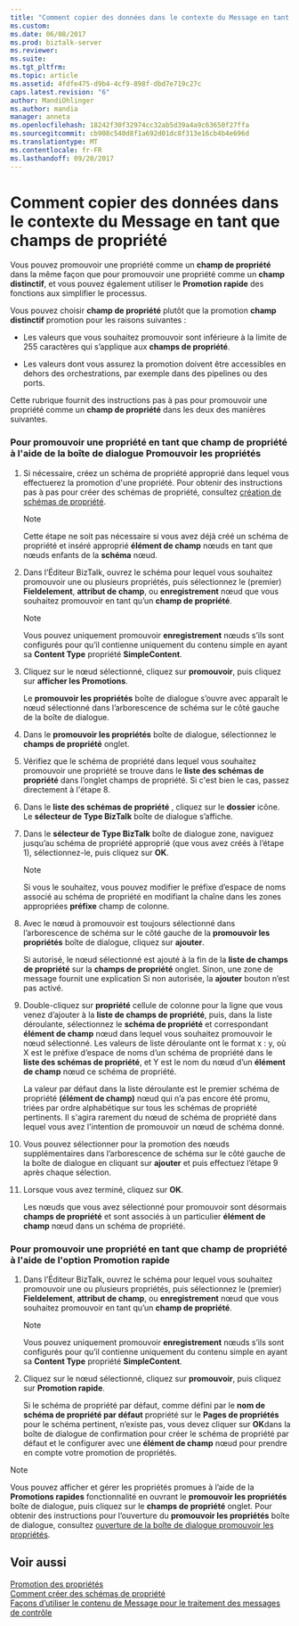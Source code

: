 ```yaml
---
title: "Comment copier des données dans le contexte du Message en tant que champs de propriété | Documents Microsoft"
ms.custom: 
ms.date: 06/08/2017
ms.prod: biztalk-server
ms.reviewer: 
ms.suite: 
ms.tgt_pltfrm: 
ms.topic: article
ms.assetid: 4fdfe475-d9b4-4cf9-898f-dbd7e719c27c
caps.latest.revision: "6"
author: MandiOhlinger
ms.author: mandia
manager: anneta
ms.openlocfilehash: 18242f30f32974cc32ab5d39a4a9c63650f27ffa
ms.sourcegitcommit: cb908c540d8f1a692d01dc8f313e16cb4b4e696d
ms.translationtype: MT
ms.contentlocale: fr-FR
ms.lasthandoff: 09/20/2017
---
```

# <a name="how-to-copy-data-to-the-message-context-as-property-fields"></a>Comment copier des données dans le contexte du Message en tant que champs de propriété
Vous pouvez promouvoir une propriété comme un **champ de propriété** dans la même façon que pour promouvoir une propriété comme un **champ distinctif**, et vous pouvez également utiliser le **Promotion rapide** des fonctions aux simplifier le processus.  
  
 Vous pouvez choisir **champ de propriété** plutôt que la promotion **champ distinctif** promotion pour les raisons suivantes :  
  
-   Les valeurs que vous souhaitez promouvoir sont inférieure à la limite de 255 caractères qui s’applique aux **champs de propriété**.  
  
-   Les valeurs dont vous assurez la promotion doivent être accessibles en dehors des orchestrations, par exemple dans des pipelines ou des ports.  
  
 Cette rubrique fournit des instructions pas à pas pour promouvoir une propriété comme un **champ de propriété** dans les deux des manières suivantes.  
  
### <a name="to-promote-a-property-as-a-property-field-using-the-promote-properties-dialog-box"></a>Pour promouvoir une propriété en tant que champ de propriété à l'aide de la boîte de dialogue Promouvoir les propriétés  
  
1.  Si nécessaire, créez un schéma de propriété approprié dans lequel vous effectuerez la promotion d'une propriété. Pour obtenir des instructions pas à pas pour créer des schémas de propriété, consultez [création de schémas de propriété](../core/how-to-create-property-schemas.md).  
  
    > [!NOTE]
    >  Cette étape ne soit pas nécessaire si vous avez déjà créé un schéma de propriété et inséré approprié **élément de champ** nœuds en tant que nœuds enfants de la **schéma** nœud.  
  
2.  Dans l’Éditeur BizTalk, ouvrez le schéma pour lequel vous souhaitez promouvoir une ou plusieurs propriétés, puis sélectionnez le (premier) **Fieldelement**, **attribut de champ**, ou **enregistrement** nœud que vous souhaitez promouvoir en tant qu’un **champ de propriété**.  
  
    > [!NOTE]
    >  Vous pouvez uniquement promouvoir **enregistrement** nœuds s’ils sont configurés pour qu’il contienne uniquement du contenu simple en ayant sa **Content Type** propriété **SimpleContent**.  
  
3.  Cliquez sur le nœud sélectionné, cliquez sur **promouvoir**, puis cliquez sur **afficher les Promotions**.  
  
     Le **promouvoir les propriétés** boîte de dialogue s’ouvre avec apparaît le nœud sélectionné dans l’arborescence de schéma sur le côté gauche de la boîte de dialogue.  
  
4.  Dans le **promouvoir les propriétés** boîte de dialogue, sélectionnez le **champs de propriété** onglet.  
  
5.  Vérifiez que le schéma de propriété dans lequel vous souhaitez promouvoir une propriété se trouve dans le **liste des schémas de propriété** dans l’onglet champs de propriété. Si c'est bien le cas, passez directement à l'étape 8.  
  
6.  Dans le **liste des schémas de propriété** , cliquez sur le **dossier** icône. Le **sélecteur de Type BizTalk** boîte de dialogue s’affiche.  
  
7.  Dans le **sélecteur de Type BizTalk** boîte de dialogue zone, naviguez jusqu’au schéma de propriété approprié (que vous avez créés à l’étape 1), sélectionnez-le, puis cliquez sur **OK**.  
  
    > [!NOTE]
    >  Si vous le souhaitez, vous pouvez modifier le préfixe d’espace de noms associé au schéma de propriété en modifiant la chaîne dans les zones appropriées **préfixe** champ de colonne.  
  
8.  Avec le nœud à promouvoir est toujours sélectionné dans l’arborescence de schéma sur le côté gauche de la **promouvoir les propriétés** boîte de dialogue, cliquez sur **ajouter**.  
  
     Si autorisé, le nœud sélectionné est ajouté à la fin de la **liste de champs de propriété** sur la **champs de propriété** onglet. Sinon, une zone de message fournit une explication Si non autorisée, la **ajouter** bouton n’est pas activé.  
  
9. Double-cliquez sur **propriété** cellule de colonne pour la ligne que vous venez d’ajouter à la **liste de champs de propriété**, puis, dans la liste déroulante, sélectionnez le **schéma de propriété** et correspondant **élément de champ** nœud dans lequel vous souhaitez promouvoir le nœud sélectionné. Les valeurs de liste déroulante ont le format x : y, où X est le préfixe d’espace de noms d’un schéma de propriété dans le **liste des schémas de propriété**, et Y est le nom du nœud d’un **élément de champ** nœud ce schéma de propriété.  
  
     La valeur par défaut dans la liste déroulante est le premier schéma de propriété **(élément de champ)** nœud qui n’a pas encore été promu, triées par ordre alphabétique sur tous les schémas de propriété pertinents. Il s'agira rarement du nœud de schéma de propriété dans lequel vous avez l'intention de promouvoir un nœud de schéma donné.  
  
10. Vous pouvez sélectionner pour la promotion des nœuds supplémentaires dans l’arborescence de schéma sur le côté gauche de la boîte de dialogue en cliquant sur **ajouter** et puis effectuez l’étape 9 après chaque sélection.  
  
11. Lorsque vous avez terminé, cliquez sur **OK**.  
  
     Les nœuds que vous avez sélectionné pour promouvoir sont désormais **champs de propriété** et sont associés à un particulier **élément de champ** nœud dans un schéma de propriété.  
  
### <a name="to-promote-a-property-as-a-property-field-using-the-quick-promotion-command"></a>Pour promouvoir une propriété en tant que champ de propriété à l'aide de l'option Promotion rapide  
  
1.  Dans l’Éditeur BizTalk, ouvrez le schéma pour lequel vous souhaitez promouvoir une ou plusieurs propriétés, puis sélectionnez le (premier) **Fieldelement**, **attribut de champ**, ou **enregistrement** nœud que vous souhaitez promouvoir en tant qu’un **champ de propriété**.  
  
    > [!NOTE]
    >  Vous pouvez uniquement promouvoir **enregistrement** nœuds s’ils sont configurés pour qu’il contienne uniquement du contenu simple en ayant sa **Content Type** propriété **SimpleContent**.  
  
2.  Cliquez sur le nœud sélectionné, cliquez sur **promouvoir**, puis cliquez sur **Promotion rapide**.  
  
     Si le schéma de propriété par défaut, comme défini par le **nom de schéma de propriété par défaut** propriété sur le **Pages de propriétés** pour le schéma pertinent, n’existe pas, vous devez cliquer sur **OK**dans la boîte de dialogue de confirmation pour créer le schéma de propriété par défaut et le configurer avec une **élément de champ** nœud pour prendre en compte votre promotion de propriétés.  
  
> [!NOTE]
>  Vous pouvez afficher et gérer les propriétés promues à l’aide de la **Promotions rapides** fonctionnalité en ouvrant le **promouvoir les propriétés** boîte de dialogue, puis cliquez sur le **champs de propriété** onglet. Pour obtenir des instructions pour l’ouverture du **promouvoir les propriétés** boîte de dialogue, consultez [ouverture de la boîte de dialogue promouvoir les propriétés](../core/how-to-open-the-promote-properties-dialog-box.md).  
  
## <a name="see-also"></a>Voir aussi  
 [Promotion des propriétés](../core/promoting-properties.md)   
 [Comment créer des schémas de propriété](../core/how-to-create-property-schemas.md)   
 [Façons d’utiliser le contenu de Message pour le traitement des messages de contrôle](../core/ways-to-use-message-content-to-control-message-processing.md)